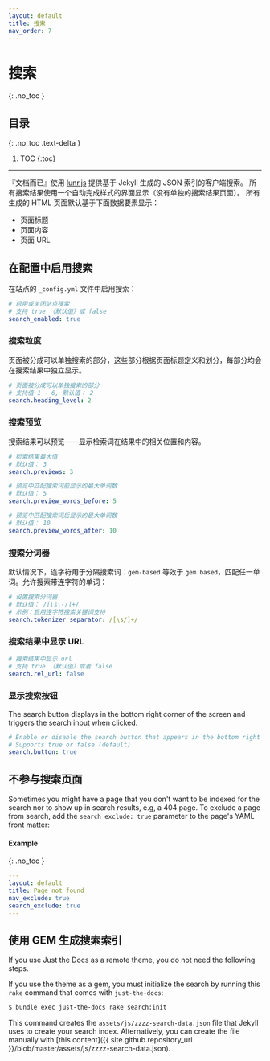 ```yaml
---
layout: default
title: 搜索
nav_order: 7
---
```


# 搜索
{: .no_toc }

## 目录
{: .no_toc .text-delta }

1. TOC
{:toc}

---

『文档而已』使用 [lunr.js](http://lunrjs.com) 提供基于 Jekyll 生成的 JSON 索引的客户端搜索。
所有搜索结果使用一个自动完成样式的界面显示（没有单独的搜索结果页面）。
所有生成的 HTML 页面默认基于下面数据要素显示：

- 页面标题
- 页面内容
- 页面 URL

## 在配置中启用搜索

在站点的 `_config.yml` 文件中启用搜索：

```yaml
# 启用或关闭站点搜索
# 支持 true （默认值）或 false
search_enabled: true
```

### 搜索粒度

页面被分成可以单独搜索的部分，这些部分根据页面标题定义和划分，每部分均会在搜索结果中独立显示。

```yaml
# 页面被分成可以单独搜索的部分
# 支持值 1 - 6, 默认值： 2
search.heading_level: 2
```

### 搜索预览

搜索结果可以预览——显示检索词在结果中的相关位置和内容。

```yaml
# 检索结果最大值
# 默认值： 3
search.previews: 3

# 预览中匹配搜索词前显示的最大单词数
# 默认值： 5
search.preview_words_before: 5

# 预览中匹配搜索词后显示的最大单词数
# 默认值： 10
search.preview_words_after: 10
```

### 搜索分词器

默认情况下，连字符用于分隔搜索词：`gem-based` 等效于 `gem based`，匹配任一单词。允许搜索带连字符的单词：

```yaml
# 设置搜索分词器
# 默认值： /[\s\-/]+/
# 示例：启用连字符搜索关键词支持
search.tokenizer_separator: /[\s/]+/
```

### 搜索结果中显示 URL

```yaml
# 搜索结果中显示 url
# 支持 true （默认值）或者 false
search.rel_url: false
```

### 显示搜索按钮

The search button displays in the bottom right corner of the screen and triggers the search input when clicked.

```yaml
# Enable or disable the search button that appears in the bottom right corner of every page
# Supports true or false (default)
search.button: true
```


## 不参与搜索页面

Sometimes you might have a page that you don't want to be indexed for the search nor to show up in search results, e.g, a 404 page.
To exclude a page from search, add the `search_exclude: true` parameter to the page's YAML front matter:

#### Example
{: .no_toc }

```yaml
---
layout: default
title: Page not found
nav_exclude: true
search_exclude: true
---
```


## 使用 GEM 生成搜索索引

If you use Just the Docs as a remote theme, you do not need the following steps.

If you use the theme as a gem, you must initialize the search by running this `rake` command that comes with `just-the-docs`:

```bash
$ bundle exec just-the-docs rake search:init
```

This command creates the `assets/js/zzzz-search-data.json` file that Jekyll uses to create your search index.
Alternatively, you can create the file manually with [this content]({{ site.github.repository_url }}/blob/master/assets/js/zzzz-search-data.json).
